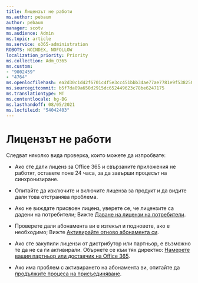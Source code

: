 ```yaml
---
title: Лицензът не работи
ms.author: pebaum
author: pebaum
manager: scotv
ms.audience: Admin
ms.topic: article
ms.service: o365-administration
ROBOTS: NOINDEX, NOFOLLOW
localization_priority: Priority
ms.collection: Adm_O365
ms.custom:
- "9002459"
- "4764"
ms.openlocfilehash: ea2d30c1d42f6701c4f5e3cc451bbb34ae77ae7781e9f5382502eeb9782ea023
ms.sourcegitcommit: b5f7da89a650d2915dc652449623c78be6247175
ms.translationtype: MT
ms.contentlocale: bg-BG
ms.lasthandoff: 08/05/2021
ms.locfileid: "54042403"
---
```

# <a name="license-not-working"></a>Лицензът не работи

Следват няколко вида проверка, които можете да изпробвате:

- Ако сте дали лиценз за Office 365 и свързаните приложения не работят, оставете поне 24 часа, за да завърши процесът на синхронизиране. 

- Опитайте да изключите и включите лиценза за продукт и да видите дали това отстранява проблема. 

- Ако не виждате присвоен лиценз, уверете се, че лицензите са дадени на потребители; Вижте [Даване на лицензи на потребители](https://docs.microsoft.com/microsoft-365/admin/manage/assign-licenses-to-users?view=o365-worldwide).

- Проверете дали абонамента ви е изтекъл и подновете, ако е необходимо; Вижте [Активирайте отново абонамента си](https://docs.microsoft.com/alchemyinsights/reactivate-your-subscription). 

- Ако сте закупили лицензи от дистрибутор или партньор, е възможно те да не са ги активирали. Обърнете се към тях директно: [Намерете вашия партньор или доставчик на Office 365](https://docs.microsoft.com//microsoft-365/admin/manage/find-your-partner-or-reseller).

- Ако има проблем с активирането на абонамента ви, опитайте да [продължите процеса на присъединяване](https://go.microsoft.com/fwlink/?linkid=2126800).
